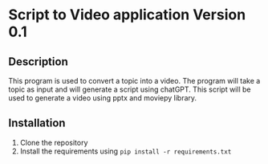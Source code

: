 # Script to Video application Version 0.1

## Description
This program is used to convert a topic into a video. The program will take a topic as input and will generate a script using chatGPT. This script will be used to generate a video using pptx and moviepy library.

## Installation
1. Clone the repository
2. Install the requirements using 
```pip install -r requirements.txt```
